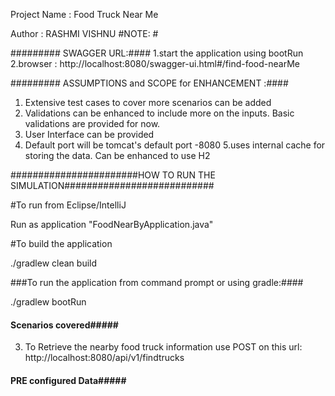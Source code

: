 Project Name : Food Truck Near Me 

Author : RASHMI VISHNU
#NOTE: #

######### SWAGGER URL:####
1.start the application using bootRun
2.browser : http://localhost:8080/swagger-ui.html#/find-food-nearMe

######### ASSUMPTIONS and SCOPE for ENHANCEMENT :####
1. Extensive test cases to cover more scenarios can be added
2. Validations can be enhanced to include more on the inputs. Basic validations are provided for now. 
3. User Interface can be provided
4. Default port will be tomcat's default port -8080
5.uses internal cache for storing the data. Can be enhanced to use H2 

#######################HOW TO RUN THE SIMULATION###########################

#To run from Eclipse/IntelliJ

Run as application "FoodNearByApplication.java"

#To build the application

./gradlew clean build

###To run the application from command prompt or using gradle:####

./gradlew bootRun

#### Scenarios covered#####

3. To Retrieve the nearby food truck information use POST on this url:  http://localhost:8080/api/v1/findtrucks
   
#### PRE configured Data#####
 
